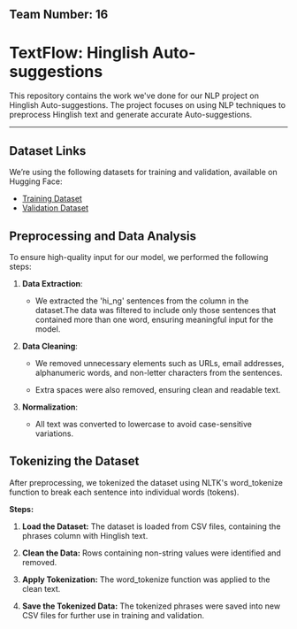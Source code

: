 ## Team Number: 16 
# TextFlow: Hinglish Auto-suggestions


This repository contains the work we've done for our NLP project on Hinglish Auto-suggestions. The project focuses on using NLP techniques to preprocess Hinglish text and generate accurate Auto-suggestions.  



---

## Dataset Links  
 We’re using the following datasets for training and validation, available on Hugging Face:

- [Training Dataset](https://huggingface.co/datasets/DanArnin/Hinglish/viewer/default/train)  
- [Validation Dataset](https://huggingface.co/datasets/DanArnin/Hinglish/viewer/default/validation)

## Preprocessing and Data Analysis  

To ensure high-quality input for our model, we performed the following steps:

1. **Data Extraction**:  
   - We extracted the 'hi_ng' sentences from the column in the dataset.The data was filtered to include only those sentences that contained more than one word, ensuring meaningful input for the model.

 
2. **Data Cleaning**:  
   - We removed unnecessary elements such as URLs, email addresses, alphanumeric words, and non-letter characters from the sentences.

   - Extra spaces were also removed, ensuring clean and readable text.
     
3. **Normalization**: 
   - All text was converted to lowercase to avoid case-sensitive variations.
  
## Tokenizing the Dataset
After preprocessing, we tokenized the dataset using NLTK's word_tokenize function to break each sentence into individual words (tokens).

**Steps:**
1. **Load the Dataset:** The dataset is loaded from CSV files, containing the phrases column with Hinglish text.
   
2. **Clean the Data:** Rows containing non-string values were identified and removed.
   
3. **Apply Tokenization:** The word_tokenize function was applied to the clean text.
   
4. **Save the Tokenized Data:** The tokenized phrases were saved into new CSV files for further use in training and validation.

   

   
     


  
